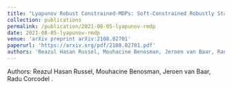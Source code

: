 ```yaml
---
title: "Lyapunov Robust Constrained-MDPs: Soft-Constrained Robustly Stable Policy Optimization under Model Uncertainty"
collection: publications
permalink: /publication/2021-08-05-lyapunov-rmdp
date: 2021-08-05-lyapunov-rmdp
venue: 'arXiv preprint arXiv:2108.02701'
paperurl: 'https://arxiv.org/pdf/2108.02701.pdf'
authors: 'Reazul Hasan Russel, Mouhacine Benosman, Jeroen van Baar, Radu Corcodel'
---
```

Authors: Reazul Hasan Russel, Mouhacine Benosman, Jeroen van Baar, Radu Corcodel
.
